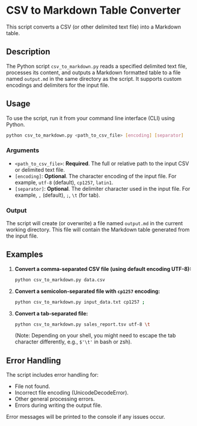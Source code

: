# CSV to Markdown Table Converter

This script converts a CSV (or other delimited text file) into a Markdown table.

## Description

The Python script `csv_to_markdown.py` reads a specified delimited text file, processes its content, and outputs a Markdown formatted table to a file named `output.md` in the same directory as the script. It supports custom encodings and delimiters for the input file.

## Usage

To use the script, run it from your command line interface (CLI) using Python.

```bash
python csv_to_markdown.py <path_to_csv_file> [encoding] [separator]
```

### Arguments

*   `<path_to_csv_file>`: **Required**. The full or relative path to the input CSV or delimited text file.
*   `[encoding]`: **Optional**. The character encoding of the input file. For example, `utf-8` (default), `cp1257`, `latin1`.
*   `[separator]`: **Optional**. The delimiter character used in the input file. For example, `,` (default), `;`, `\t` (for tab).

### Output

The script will create (or overwrite) a file named `output.md` in the current working directory. This file will contain the Markdown table generated from the input file.

## Examples

1.  **Convert a comma-separated CSV file (using default encoding UTF-8):**

    ```bash
    python csv_to_markdown.py data.csv
    ```

2.  **Convert a semicolon-separated file with `cp1257` encoding:**

    ```bash
    python csv_to_markdown.py input_data.txt cp1257 ;
    ```

3.  **Convert a tab-separated file:**

    ```bash
    python csv_to_markdown.py sales_report.tsv utf-8 \t
    ```
    (Note: Depending on your shell, you might need to escape the tab character differently, e.g., `$'\t'` in bash or zsh).

## Error Handling

The script includes error handling for:
*   File not found.
*   Incorrect file encoding (UnicodeDecodeError).
*   Other general processing errors.
*   Errors during writing the output file.

Error messages will be printed to the console if any issues occur.
